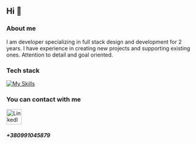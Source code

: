 ## Hi 👋

### About me
I am developer specializing in full stack design and development for 2 years. I have experience in 
creating new projects and supporting existing ones. Attention to detail and goal oriented.

### Tech stack
[![My Skills](https://skillicons.dev/icons?i=java,git,react,spring,nodejs,docker,js,flutter,figma&theme=light)](https://skillicons.dev)

### You can contact with me
<a href="https://www.linkedin.com/in/daniil-zotin-5b3003292">
  <img src="https://camo.githubusercontent.com/49383f3b1b4d9cca31fb1e7d14a013c5d074b4ba6ab1123a6c0ae7104f73b3cb/68747470733a2f2f63646e2d69636f6e732d706e672e666c617469636f6e2e636f6d2f3531322f3137342f3137343835372e706e67" alt="LinkedIn Profile" style="width:40px;height:40px;">
</a>

##### +380991045879



